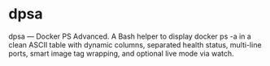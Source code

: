 # dpsa
dpsa — Docker PS Advanced. A Bash helper to display docker ps -a in a clean ASCII table with dynamic columns, separated health status, multi-line ports, smart image tag wrapping, and optional live mode via watch.
